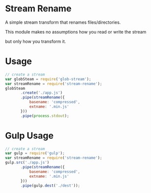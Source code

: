 Stream Rename
=============

A simple stream transform that renames files/directories.

This module makes no assumptions how you read or write the stream

but only how you transform it.

Usage
=====
```js
// create a stream
var globSteam = require('glob-stream');
var streamRename = require('stream-rename');
globSteam
       .create('./app.js')
       .pipe(streamRename({
           basename: 'compressed',
           extname: '.min.js'
       }))
       .pipe(process.stdout);
```

Gulp Usage
==========
```js
// create a stream
var gulp = require('gulp');
var streamRename = require('stream-rename');
gulp.src('./app.js')
       .pipe(streamRename({
           basename: 'compressed',
           extname: '.min.js'
       }))
       .pipe(gulp.dest('./dest'));
```